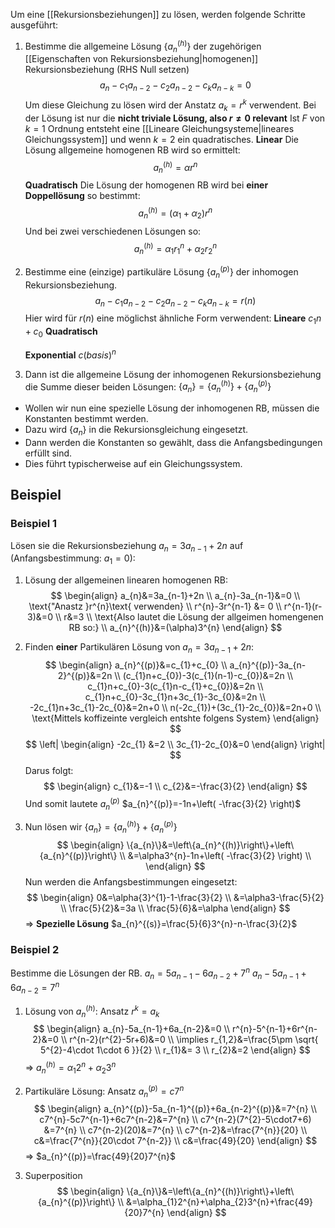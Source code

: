 
Um eine [[Rekursionsbeziehungen]] zu lösen, werden folgende Schritte ausgeführt:
1. Bestimme die allgemeine Lösung $\left\{a_{n}^{(h)}\right\}$ der zugehörigen [[Eigenschaften von Rekursionsbeziehung|homogenen]] Rekursionsbeziehung (RHS Null setzen)
$$
a_{n}-c_{1}a_{n-2}-c_{2}a_{n-2}-c_{k}a_{n-k} =0
$$
	Um diese Gleichung zu lösen wird der Anstatz $a_{k} =r^{k}$ verwendent.
	Bei der Lösung ist nur die **nicht triviale Lösung, also $r\neq 0$ relevant**
	Ist $F$ von $k=1$ Ordnung entsteht eine [[Lineare Gleichungsysteme|lineares Gleichungssystem]] und wenn $k=2$ ein quadratisches.
	**Linear**
	Die Lösung allgemeine homogenen RB wird so ermittelt:
	$$
a_{n}^{(h)}=\alpha r^{n}
$$
	**Quadratisch**
	Die Lösung der homogenen RB wird bei **einer Doppellösung** so bestimmt:
	$$
	a_{n}^{(h)}=(\alpha_{1}+\alpha_{2})r^{n}
	$$
	Und bei zwei verschiedenen Lösungen so:
	$$
	a_{n}^{(h)}=\alpha_{1}r_{1}^{n}+\alpha_{2}r_{2}^{n}
	$$
	
2. Bestimme eine (einzige) partikuläre Lösung $\left\{a_{n}^{(p)}\right\}$ der inhomogen Rekursionsbeziehung.
 $$
a_{n}-c_{1}a_{n-2}-c_{2}a_{n-2}-c_{k}a_{n-k} =r(n)
$$
	Hier wird für $r(n)$ eine möglichst ähnliche Form verwendent:
	**Lineare**
	$c_{1}n+c_{0}$
	**Quadratisch**
	
	**Exponential**
	$c(basis)^{n}$
1. Dann ist die allgemeine Lösung der inhomogenen Rekursionsbeziehung die Summe dieser beiden Lösungen:
$\{a_{n}\}=\left\{a_{n}^{(h)}\right\}+\left\{a_{n}^{(p)}\right\}$

- Wollen wir nun eine spezielle Lösung der inhomogenen RB, müssen die Konstanten bestimmt werden.
- Dazu wird $\{ a_{n} \}$ in die Rekursionsgleichung eingesetzt.
- Dann werden die Konstanten so gewählt, dass die Anfangsbedingungen erfüllt sind.
- Dies führt typischerweise auf ein Gleichungssystem.

## Beispiel
### Beispiel 1
Lösen sie die Rekursionsbeziehung $a_{n}=3a_{n-1}+2n$ auf (Anfangsbestimmung: $a_{1}=0$):
1. Lösung der allgemeinen linearen homogenen RB:
$$
\begin{align}
a_{n}&=3a_{n-1}+2n \\
a_{n}-3a_{n-1}&=0 \\
\text{"Anastz }r^{n}\text{ verwenden} \\
r^{n}-3r^{n-1} &= 0 \\
r^{n-1}(r-3)&=0 \\
r&=3 \\
\text{Also lautet die Lösung der allgeimen homengenen RB so:} \\
a_{n}^{(h)}&=(\alpha)3^{n}
\end{align}
$$
2. Finden **einer** Partikulären Lösung von $a_{n}=3a_{n-1}+2n$:
$$
\begin{align}
a_{n}^{(p)}&=c_{1}+c_{0} \\
a_{n}^{(p)}-3a_{n-2}^{(p)}&=2n \\
(c_{1}n+c_{0})-3(c_{1}(n-1)-c_{0})&=2n \\
c_{1}n+c_{0}-3(c_{1}n-c_{1}+c_{0})&=2n \\
c_{1}n+c_{0}-3c_{1}n+3c_{1}-3c_{0}&=2n \\
-2c_{1}n+3c_{1}-2c_{0}&=2n+0 \\
n(-2c_{1})+(3c_{1}-2c_{0})&=2n+0 \\
\text{Mittels koffizeinte vergleich entshte folgens System}
\end{align}
$$
$$
\left|
\begin{align}
-2c_{1} &=2 \\
3c_{1}-2c_{0}&=0
\end{align}
\right|
$$
Darus folgt:
$$
\begin{align}
c_{1}&=-1 \\
c_{2}&=-\frac{3}{2}
\end{align}
$$
Und somit lautete $a_{n}^{(p)}$
$a_{n}^{(p)}=-1n+\left( -\frac{3}{2} \right)$

3. Nun lösen wir  $\{a_{n}\}=\left\{a_{n}^{(h)}\right\}+\left\{a_{n}^{(p)}\right\}$
$$
\begin{align}
\{a_{n}\}&=\left\{a_{n}^{(h)}\right\}+\left\{a_{n}^{(p)}\right\} \\
&=\alpha3^{n}-1n+\left( -\frac{3}{2} \right) \\
\end{align}
$$
Nun werden die Anfangsbestimmungen eingesetzt:
$$
\begin{align}
0&=\alpha{3}^{1}-1-\frac{3}{2} \\
&=\alpha3-\frac{5}{2} \\
\frac{5}{2}&=3a \\
\frac{5}{6}&=\alpha
\end{align}
$$
=> **Spezielle Lösung**
$a_{n}^{(s)}=\frac{5}{6}3^{n}-n-\frac{3}{2}$

### Beispiel 2
Bestimme die Lösungen der RB. $a_{n}=5a_{n-1}-6a_{n-2}+7^{n}$
$a_{n}-5a_{n-1}+6a_{n-2}=7^{n}$

1. Lösung von $a_{n}^{(h)}$: Ansatz $r^{k}=a_{k}$
$$
\begin{align}
a_{n}-5a_{n-1}+6a_{n-2}&=0 \\
r^{n}-5^{n-1}+6r^{n-2}&=0 \\
r^{n-2}(r^{2}-5r+6)&=0 \\
\implies r_{1,2}&=\frac{5\pm \sqrt{ 5^{2}-4\cdot 1\cdot 6 }}{2} \\
r_{1}&= 3 \\
r_{2}&=2
\end{align}
$$
=> $a_{n}^{(h)} = \alpha_{1}2^{n}+\alpha_{2}3^{n}$
2. Partikuläre Lösung: Ansatz $a_{n}^{(p)}=c{7}^{n}$
$$
\begin{align}
a_{n}^{(p)}-5a_{n-1}^{(p)}+6a_{n-2}^{(p)}&=7^{n} \\
c7^{n}-5c7^{n-1}+6c7^{n-2}&=7^{n} \\
c7^{n-2}(7^{2}-5\cdot7+6) &=7^{n} \\
c7^{n-2}(20)&=7^{n} \\
c7^{n-2}&=\frac{7^{n}}{20} \\
c&=\frac{7^{n}}{20\cdot 7^{n-2}} \\
c&=\frac{49}{20}
\end{align}
$$
=> $a_{n}^{(p)}=\frac{49}{20}7^{n}$

3. Superposition
$$
\begin{align}
\{a_{n}\}&=\left\{a_{n}^{(h)}\right\}+\left\{a_{n}^{(p)}\right\}  \\
&=\alpha_{1}2^{n}+\alpha_{2}3^{n}+\frac{49}{20}7^{n}
\end{align}
$$

